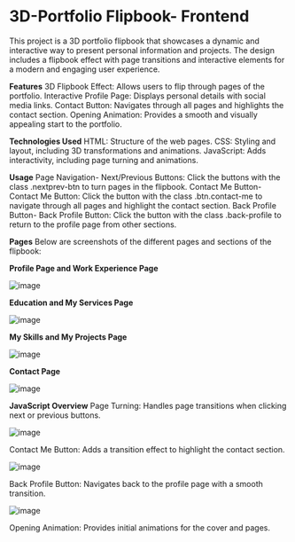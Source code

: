 # 3D-Portfolio Flipbook- Frontend
This project is a 3D portfolio flipbook that showcases a dynamic and interactive way to present personal information and projects. The design includes a flipbook effect with page transitions and interactive elements for a modern and engaging user experience.

**Features**
3D Flipbook Effect: Allows users to flip through pages of the portfolio.
Interactive Profile Page: Displays personal details with social media links.
Contact Button: Navigates through all pages and highlights the contact section.
Opening Animation: Provides a smooth and visually appealing start to the portfolio.


**Technologies Used**
HTML: Structure of the web pages.
CSS: Styling and layout, including 3D transformations and animations.
JavaScript: Adds interactivity, including page turning and animations.


**Usage**
Page Navigation-
Next/Previous Buttons: Click the buttons with the class .nextprev-btn to turn pages in the flipbook.
Contact Me Button-
Contact Me Button: Click the button with the class .btn.contact-me to navigate through all pages and highlight the contact section.
Back Profile Button-
Back Profile Button: Click the button with the class .back-profile to return to the profile page from other sections.

**Pages**
Below are screenshots of the different pages and sections of the flipbook:

**Profile Page and Work Experience Page**

![image](https://github.com/user-attachments/assets/de3f3375-3f8c-4706-b599-36651bb116ef)


**Education and My Services Page**

![image](https://github.com/user-attachments/assets/1c752a6f-b1a0-4888-9730-ac6942748dcb)


**My Skills and My Projects Page**

![image](https://github.com/user-attachments/assets/c231a8cb-463c-4447-92b8-b83f4e49358f)


**Contact Page**

![image](https://github.com/user-attachments/assets/5ecf5ad7-f109-49db-8bb6-3e6075b9cff5)


**JavaScript Overview**
Page Turning: Handles page transitions when clicking next or previous buttons.

![image](https://github.com/user-attachments/assets/2998c90e-f319-449a-84ce-708cb81e4d75)


Contact Me Button: Adds a transition effect to highlight the contact section.

![image](https://github.com/user-attachments/assets/b00d16a6-a3c3-43af-8af8-d22a018f3af7)


Back Profile Button: Navigates back to the profile page with a smooth transition.

![image](https://github.com/user-attachments/assets/a3ea5f6f-8445-4892-936a-fdc6d926b618)

Opening Animation: Provides initial animations for the cover and pages.




